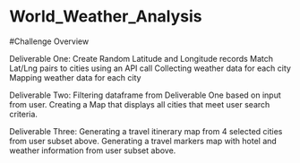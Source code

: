 # World_Weather_Analysis

#Challenge Overview

Deliverable One:
Create Random Latitude and Longitude records
Match Lat/Lng pairs to cities using an API call
Collecting weather data for each city
Mapping weather data for each city


Deliverable Two:
Filtering dataframe from Deliverable One based on input from user.
Creating a Map that displays all cities that meet user search criteria.

Deliverable Three:
Generating a travel itinerary map from 4 selected cities from user subset above.
Generating a travel markers map with hotel and weather information from user subset above.
